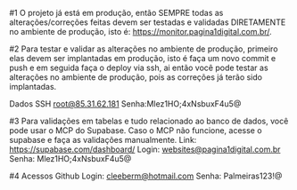 #1 O projeto já está em produção, então SEMPRE todas as alterações/correções feitas devem ser testadas e validadas DIRETAMENTE no ambiente de produção, isto é: https://monitor.pagina1digital.com.br/.

#2 Para testar e validar as alterações no ambiente de produção, primeiro elas devem ser implantadas em produção, isto é faça um novo commit e push e em seguida faça o deploy via ssh, ai então você pode testar as alterações no ambiente de produção, pois as correções já terão sido implantadas.

Dados SSH
root@85.31.62.181
Senha:Mlez1HO;4xNsbuxF4u5@

#3 Para validações em tabelas e tudo relacionado ao banco de dados, você pode usar o MCP do Supabase.
Caso o MCP não funcione, acesse o supabase e faça as validações manualmente.
Link: https://supabase.com/dashboard/
Login: websites@pagina1digital.com.br
Senha: Mlez1HO;4xNsbuxF4u5@

#4 Acessos Github
Login: cleeberm@hotmail.com
Senha: Palmeiras123!@